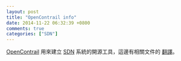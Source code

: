 ```yaml
---
layout: post
title: "OpenContrail info"
date: 2014-11-22 06:32:39 +0800
comments: true
categories: ["SDN"]
---
```



<!-- more -->

[OpenContrail] 用來建立 [SDN] 系統的開源工具，這邊有相關文件的 [翻譯]。


[OpenContrail]:http://www.opencontrail.org/
[SDN]:http://en.wikipedia.org/wiki/Software-defined_networking
[openflow]:http://en.wikipedia.org/wiki/OpenFlow
[翻譯]:http://www.sdnap.com/sdnap-post/2886.html
